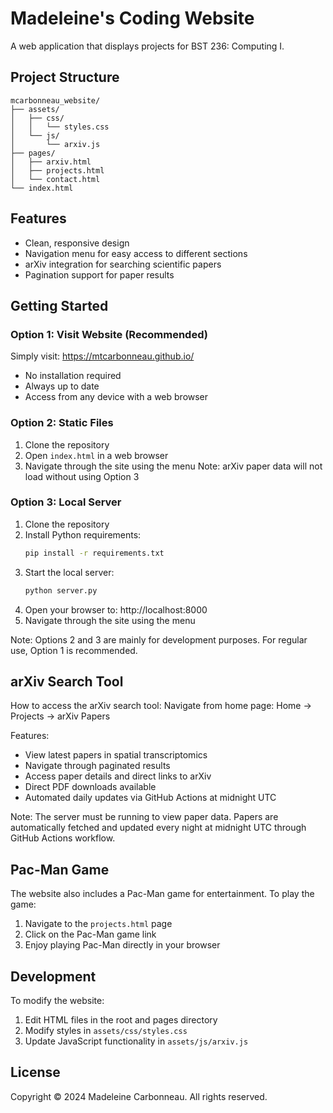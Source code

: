 # Madeleine's Coding Website 

A web application that displays projects for BST 236: Computing I.

## Project Structure

```
mcarbonneau_website/
├── assets/
│   ├── css/
│   │   └── styles.css
│   └── js/
│       └── arxiv.js
├── pages/
│   ├── arxiv.html
│   ├── projects.html
│   └── contact.html
└── index.html
```

## Features

- Clean, responsive design
- Navigation menu for easy access to different sections
- arXiv integration for searching scientific papers
- Pagination support for paper results

## Getting Started

### Option 1: Visit Website (Recommended)
Simply visit: https://mtcarbonneau.github.io/
- No installation required
- Always up to date
- Access from any device with a web browser

### Option 2: Static Files
1. Clone the repository
2. Open `index.html` in a web browser
3. Navigate through the site using the menu
   Note: arXiv paper data will not load without using Option 3

### Option 3: Local Server
1. Clone the repository
2. Install Python requirements:
   ```bash
   pip install -r requirements.txt
   ```
3. Start the local server:
   ```bash
   python server.py
   ```
4. Open your browser to: http://localhost:8000
5. Navigate through the site using the menu

Note: Options 2 and 3 are mainly for development purposes. For regular use, Option 1 is recommended.

## arXiv Search Tool

How to access the arXiv search tool:
Navigate from home page: Home → Projects → arXiv Papers

Features:
- View latest papers in spatial transcriptomics
- Navigate through paginated results
- Access paper details and direct links to arXiv
- Direct PDF downloads available
- Automated daily updates via GitHub Actions at midnight UTC

Note: The server must be running to view paper data. Papers are automatically fetched and updated every night at midnight UTC through GitHub Actions workflow.

## Pac-Man Game

The website also includes a Pac-Man game for entertainment. To play the game:
1. Navigate to the `projects.html` page
2. Click on the Pac-Man game link
3. Enjoy playing Pac-Man directly in your browser

## Development

To modify the website:
1. Edit HTML files in the root and pages directory
2. Modify styles in `assets/css/styles.css`
3. Update JavaScript functionality in `assets/js/arxiv.js`

## License

Copyright © 2024 Madeleine Carbonneau. All rights reserved.
